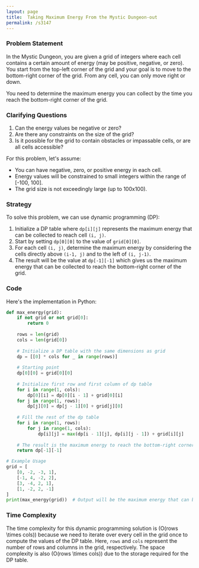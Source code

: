 ```yaml
---
layout: page
title:  Taking Maximum Energy From the Mystic Dungeon-out
permalink: /s3147
---
```


### Problem Statement

In the Mystic Dungeon, you are given a grid of integers where each cell contains a certain amount of energy (may be positive, negative, or zero). You start from the top-left corner of the grid and your goal is to move to the bottom-right corner of the grid. From any cell, you can only move right or down. 

You need to determine the maximum energy you can collect by the time you reach the bottom-right corner of the grid.

### Clarifying Questions

1. Can the energy values be negative or zero?
2. Are there any constraints on the size of the grid?
3. Is it possible for the grid to contain obstacles or impassable cells, or are all cells accessible?

For this problem, let's assume:
- You can have negative, zero, or positive energy in each cell.
- Energy values will be constrained to small integers within the range of [-100, 100].
- The grid size is not exceedingly large (up to 100x100).

### Strategy

To solve this problem, we can use dynamic programming (DP):
1. Initialize a DP table where `dp[i][j]` represents the maximum energy that can be collected to reach cell `(i, j)`.
2. Start by setting `dp[0][0]` to the value of `grid[0][0]`.
3. For each cell `(i, j)`, determine the maximum energy by considering the cells directly above `(i-1, j)` and to the left of `(i, j-1)`.
4. The result will be the value at `dp[-1][-1]` which gives us the maximum energy that can be collected to reach the bottom-right corner of the grid.

### Code

Here's the implementation in Python:

```python
def max_energy(grid):
    if not grid or not grid[0]:
        return 0
    
    rows = len(grid)
    cols = len(grid[0])
    
    # Initialize a DP table with the same dimensions as grid
    dp = [[0] * cols for _ in range(rows)]
    
    # Starting point
    dp[0][0] = grid[0][0]
    
    # Initialize first row and first column of dp table
    for i in range(1, cols):
        dp[0][i] = dp[0][i - 1] + grid[0][i]
    for j in range(1, rows):
        dp[j][0] = dp[j - 1][0] + grid[j][0]
    
    # Fill the rest of the dp table
    for i in range(1, rows):
        for j in range(1, cols):
            dp[i][j] = max(dp[i - 1][j], dp[i][j - 1]) + grid[i][j]
    
    # The result is the maximum energy to reach the bottom-right corner of the grid
    return dp[-1][-1]

# Example Usage
grid = [
    [0, -2, -3, 1],
    [-1, 4, -2, 2],
    [3, -4, 2, 1],
    [1, -2, 2, -1]
]
print(max_energy(grid))  # Output will be the maximum energy that can be collected
```

### Time Complexity

The time complexity for this dynamic programming solution is \(O(rows \times cols)\) because we need to iterate over every cell in the grid once to compute the values of the DP table. Here, `rows` and `cols` represent the number of rows and columns in the grid, respectively. The space complexity is also \(O(rows \times cols)\) due to the storage required for the DP table.